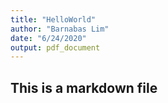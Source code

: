```yaml
---
title: "HelloWorld"
author: "Barnabas Lim"
date: "6/24/2020"
output: pdf_document
---
```


## This is a markdown file
